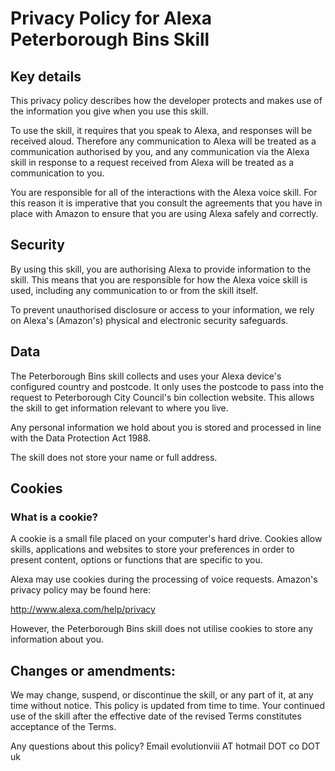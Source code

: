# Privacy Policy for Alexa Peterborough Bins Skill

## Key details

This privacy policy describes how the developer protects and makes use of the information you give when you use this skill.

To use the skill, it requires that you speak to Alexa, and responses will be received aloud. Therefore any communication to Alexa will be treated as a communication authorised by you, and any communication via the Alexa skill in response to a request received from Alexa will be treated as a communication to you.

You are responsible for all of the interactions with the Alexa voice skill. For this reason it is imperative that you consult the agreements that you have in place with Amazon to ensure that you are using Alexa safely and correctly.

## Security

By using this skill, you are authorising Alexa to provide information to the skill. This means that you are responsible for how the Alexa voice skill is used, including any communication to or from the skill itself.

To prevent unauthorised disclosure or access to your information, we rely on Alexa's (Amazon's) physical and electronic security safeguards.

## Data

The Peterborough Bins skill collects and uses your Alexa device's configured country and postcode. It only uses the postcode to pass into the request to Peterborough City Council's bin collection website. This allows the skill to get information relevant to where you live.

Any personal information we hold about you is stored and processed in line with the Data Protection Act 1988.

The skill does not store your name or full address.

## Cookies

### What is a cookie?

A cookie is a small file placed on your computer's hard drive. Cookies allow skills, applications and websites to store your preferences in order to present content, options or functions that are specific to you.

Alexa may use cookies during the processing of voice requests. Amazon's privacy policy may be found here:

http://www.alexa.com/help/privacy

However, the Peterborough Bins skill does not utilise cookies to store any information about you.

## Changes or amendments:

We may change, suspend, or discontinue the skill, or any part of it, at any time without notice. This policy is updated from time to time.
Your continued use of the skill after the effective date of the revised Terms constitutes acceptance of the Terms.

Any questions about this policy? Email evolutionviii AT hotmail DOT co DOT uk

